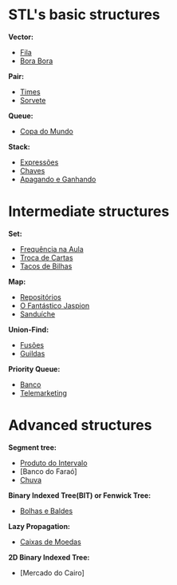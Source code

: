 # STL's basic structures
**Vector:**
- [Fila](https://github.com/3Strela/Competitive_Programing/blob/master/Studies/NepsAcademy/AnyEx/Operacoes.cpp)
- [Bora Bora](https://github.com/3Strela/Competitive_Programing/blob/master/Studies/NepsAcademy/AnyEx/CriteriosDivisibilidadeIII.cpp)

**Pair:**
- [Times](https://github.com/3Strela/Competitive_Programing/blob/master/Studies/NepsAcademy/AnyEx/Times.cpp)
- [Sorvete](https://github.com/3Strela/Competitive_Programing/blob/master/Studies/NepsAcademy/AnyEx/Sorvete.cpp)

**Queue:**
- [Copa do Mundo](https://github.com/3Strela/Competitive_Programing/blob/master/Studies/NepsAcademy/AnyEx/CopaMundo2010.cpp)

**Stack:**
- [Expressões](https://github.com/3Strela/Competitive_Programing/blob/master/Studies/NepsAcademy/AnyEx/Expressoes.cpp)
- [Chaves](https://github.com/3Strela/Competitive_Programing/blob/master/Studies/NepsAcademy/AnyEx/Chaves.cpp)
- [Apagando e Ganhando](https://github.com/3Strela/Competitive_Programing/blob/master/Studies/NepsAcademy/AnyEx/Apagando&Ganhando.cpp)

# Intermediate structures
**Set:**
- [Frequência na Aula](https://github.com/3Strela/Competitive_Programing/blob/master/Studies/NepsAcademy/AnyEx/FrequenciaAula.cpp)
- [Troca de Cartas](https://github.com/3Strela/Competitive_Programing/blob/master/Studies/NepsAcademy/AnyEx/TrocaCartas.cpp)
- [Tacos de Bilhas](https://github.com/3Strela/Competitive_Programing/blob/master/Studies/NepsAcademy/AnyEx/TacosBilhar.cpp)

**Map:**
- [Repositórios](https://github.com/3Strela/Competitive_Programing/blob/master/Studies/NepsAcademy/AnyEx/Repositorios.cpp)
- [O Fantástico Jaspion](https://github.com/3Strela/Competitive_Programing/blob/master/Studies/NepsAcademy/AnyEx/Jaspion.cpp)
- [Sanduíche](https://github.com/3Strela/Competitive_Programing/blob/master/Studies/NepsAcademy/AnyEx/Sanduiche.cpp)

**Union-Find:**
- [Fusões](https://github.com/3Strela/Competitive_Programing/blob/master/Studies/NepsAcademy/AnyEx/Fusoes.cpp)
- [Guildas](https://github.com/3Strela/Competitive_Programing/blob/master/Studies/NepsAcademy/AnyEx/Guildas.cpp)

**Priority Queue:**
- [Banco](https://github.com/3Strela/Competitive_Programing/blob/master/Studies/NepsAcademy/AnyEx/Banco.cpp)
- [Telemarketing](https://github.com/3Strela/Competitive_Programing/blob/master/Studies/NepsAcademy/AnyEx/Telemarketing.cpp)

# Advanced structures
**Segment tree:**
- [Produto do Intervalo](https://github.com/3Strela/Competitive_Programing/blob/master/Studies/NepsAcademy/AnyEx/ProdutoIntervalo.cpp)
- [Banco do Faraó]
- [Chuva](https://github.com/3Strela/Competitive_Programing/blob/master/Studies/NepsAcademy/AnyEx/Chuva.cpp)

**Binary Indexed Tree(BIT) or Fenwick Tree:**
- [Bolhas e Baldes](https://github.com/3Strela/Competitive_Programing/blob/master/Studies/NepsAcademy/AnyEx/BolhasBaldes.cpp)

**Lazy Propagation:**
- [Caixas de Moedas](https://github.com/3Strela/Competitive_Programing/blob/master/Studies/NepsAcademy/AnyEx/CaixasMoedas.cpp)

**2D Binary Indexed Tree:**
- [Mercado do Cairo]